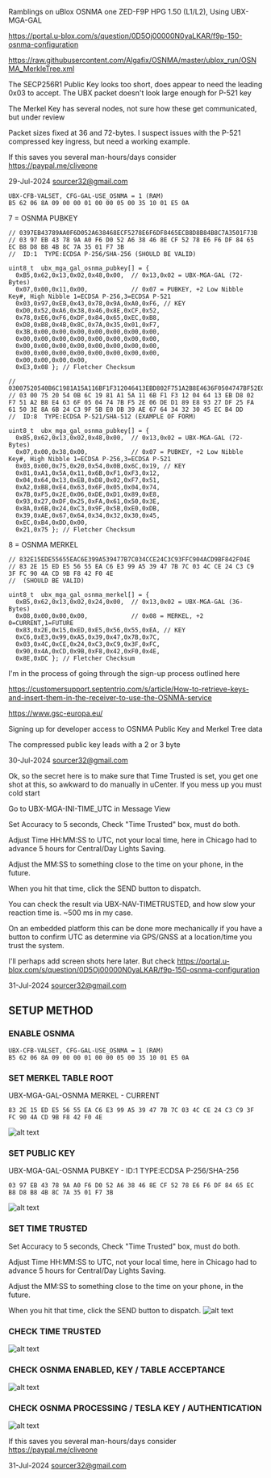 Ramblings on uBlox OSNMA one ZED-F9P HPG 1.50 (L1/L2), Using UBX-MGA-GAL

 https://portal.u-blox.com/s/question/0D5Oj00000N0yaLKAR/f9p-150-osnma-configuration

 https://raw.githubusercontent.com/Algafix/OSNMA/master/ublox_run/OSNMA_MerkleTree.xml

 The SECP256R1 Public Key looks too short, does appear to need the leading 0x03 to accept. The UBX packet doesn't look large enough for P-521 key

 The Merkel Key has several nodes, not sure how these get communicated, but under review

 Packet sizes fixed at 36 and 72-bytes. I suspect issues with the P-521 compressed key ingress, but need a working example.
 
  If this saves you several man-hours/days consider https://paypal.me/cliveone
  
   29-Jul-2024  sourcer32@gmail.com

```
UBX-CFB-VALSET, CFG-GAL-USE_OSNMA = 1 (RAM)
B5 62 06 8A 09 00 00 01 00 00 05 00 35 10 01 E5 0A
```
7 = OSNMA PUBKEY
```
// 0397EB43789AA0F6D052A638468ECF5278E6F6DF8465ECB8D8B84B8C7A3501F73B
// 03 97 EB 43 78 9A A0 F6 D0 52 A6 38 46 8E CF 52 78 E6 F6 DF 84 65 EC B8 D8 B8 4B 8C 7A 35 01 F7 3B
//  ID:1  TYPE:ECDSA P-256/SHA-256 (SHOULD BE VALID)

uint8_t  ubx_mga_gal_osnma_pubkey[] = {
  0xB5,0x62,0x13,0x02,0x48,0x00,  // 0x13,0x02 = UBX-MGA-GAL (72-Bytes)
  0x07,0x00,0x11,0x00,            // 0x07 = PUBKEY, +2 Low Nibble Key#, High Nibble 1=ECDSA P-256,3=ECDSA P-521
  0x03,0x97,0xEB,0x43,0x78,0x9A,0xA0,0xF6, // KEY
  0xD0,0x52,0xA6,0x38,0x46,0x8E,0xCF,0x52,
  0x78,0xE6,0xF6,0xDF,0x84,0x65,0xEC,0xB8,
  0xD8,0xB8,0x4B,0x8C,0x7A,0x35,0x01,0xF7,
  0x3B,0x00,0x00,0x00,0x00,0x00,0x00,0x00,
  0x00,0x00,0x00,0x00,0x00,0x00,0x00,0x00,
  0x00,0x00,0x00,0x00,0x00,0x00,0x00,0x00,
  0x00,0x00,0x00,0x00,0x00,0x00,0x00,0x00,
  0x00,0x00,0x00,0x00,
  0xE3,0x08 }; // Fletcher Checksum
```
```
// 03007520540B6C1981A15A116BF1F312046413EBD802F751A2B8E4636F0504747BF52E06DED189E89327DF25FA61503E8A6B24C39F5BE0DB39AE676434323045ECB4DD
// 03 00 75 20 54 0B 6C 19 81 A1 5A 11 6B F1 F3 12 04 64 13 EB D8 02 F7 51 A2 B8 E4 63 6F 05 04 74 7B F5 2E 06 DE D1 89 E8 93 27 DF 25 FA 61 50 3E 8A 6B 24 C3 9F 5B E0 DB 39 AE 67 64 34 32 30 45 EC B4 DD
//  ID:8  TYPE:ECDSA P-521/SHA-512 (EXAMPLE OF FORM)

uint8_t  ubx_mga_gal_osnma_pubkey[] = {
  0xB5,0x62,0x13,0x02,0x48,0x00,  // 0x13,0x02 = UBX-MGA-GAL (72-Bytes)
  0x07,0x00,0x38,0x00,            // 0x07 = PUBKEY, +2 Low Nibble Key#, High Nibble 1=ECDSA P-256,3=ECDSA P-521
  0x03,0x00,0x75,0x20,0x54,0x0B,0x6C,0x19, // KEY
  0x81,0xA1,0x5A,0x11,0x6B,0xF1,0xF3,0x12,
  0x04,0x64,0x13,0xEB,0xD8,0x02,0xF7,0x51,
  0xA2,0xB8,0xE4,0x63,0x6F,0x05,0x04,0x74,
  0x7B,0xF5,0x2E,0x06,0xDE,0xD1,0x89,0xE8,
  0x93,0x27,0xDF,0x25,0xFA,0x61,0x50,0x3E,
  0x8A,0x6B,0x24,0xC3,0x9F,0x5B,0xE0,0xDB,
  0x39,0xAE,0x67,0x64,0x34,0x32,0x30,0x45,
  0xEC,0xB4,0xDD,0x00,
  0x21,0x75 }; // Fletcher Checksum
```
8 = OSNMA MERKEL
```
// 832E15EDE55655EAC6E399A539477B7C034CCE24C3C93FFC904ACD9BF842F04E
// 83 2E 15 ED E5 56 55 EA C6 E3 99 A5 39 47 7B 7C 03 4C CE 24 C3 C9 3F FC 90 4A CD 9B F8 42 F0 4E
//  (SHOULD BE VALID)

uint8_t  ubx_mga_gal_osnma_merkel[] = {
  0xB5,0x62,0x13,0x02,0x24,0x00,  // 0x13,0x02 = UBX-MGA-GAL (36-Bytes)
  0x08,0x00,0x00,0x00,            // 0x08 = MERKEL, +2 0=CURRENT,1=FUTURE
  0x83,0x2E,0x15,0xED,0xE5,0x56,0x55,0xEA, // KEY
  0xC6,0xE3,0x99,0xA5,0x39,0x47,0x7B,0x7C,
  0x03,0x4C,0xCE,0x24,0xC3,0xC9,0x3F,0xFC,
  0x90,0x4A,0xCD,0x9B,0xF8,0x42,0xF0,0x4E,
  0x8E,0xDC }; // Fletcher Checksum
```

I'm in the process of going through the sign-up process outlined here

https://customersupport.septentrio.com/s/article/How-to-retrieve-keys-and-insert-them-in-the-receiver-to-use-the-OSNMA-service

https://www.gsc-europa.eu/

Signing up for developer access to OSNMA Public Key and Merkel Tree data

The compressed public key leads with a 2 or 3 byte

  30-Jul-2024  sourcer32@gmail.com
  
  
Ok, so the secret here is to make sure that Time Trusted is set, you get one shot at this, so awkward to do manually in uCenter. If you mess up you must cold start

Go to UBX-MGA-INI-TIME_UTC in Message View

Set Accuracy to 5 seconds, Check "Time Trusted" box, must do both.

Adjust Time HH:MM:SS to UTC, not your local time, here in Chicago had to advance 5 hours for Central/Day Lights Saving.

Adjust the MM:SS to something close to the time on your phone, in the future.

When you hit that time, click the SEND button to dispatch.

You can check the result via UBX-NAV-TIMETRUSTED, and how slow your reaction time is. ~500 ms in my case.

On an embedded platform this can be done more mechanically if you have a button to confirm UTC as determine via GPS/GNSS at a location/time you trust the system.

I'll perhaps add screen shots here later. But check  https://portal.u-blox.com/s/question/0D5Oj00000N0yaLKAR/f9p-150-osnma-configuration

  31-Jul-2024  sourcer32@gmail.com

##  SETUP METHOD
###  ENABLE OSNMA
```
UBX-CFB-VALSET, CFG-GAL-USE_OSNMA = 1 (RAM)
B5 62 06 8A 09 00 00 01 00 00 05 00 35 10 01 E5 0A
```

###  SET MERKEL TABLE ROOT
UBX-MGA-GAL-OSNMA MERKEL - CURRENT
```
83 2E 15 ED E5 56 55 EA C6 E3 99 A5 39 47 7B 7C 03 4C CE 24 C3 C9 3F FC 90 4A CD 9B F8 42 F0 4E
```
![alt text](ubx_mga_gal_osnma_merkel_001.jpg?raw=true)

###  SET PUBLIC KEY
UBX-MGA-GAL-OSNMA PUBKEY - ID:1  TYPE:ECDSA P-256/SHA-256
```
03 97 EB 43 78 9A A0 F6 D0 52 A6 38 46 8E CF 52 78 E6 F6 DF 84 65 EC B8 D8 B8 4B 8C 7A 35 01 F7 3B
```
![alt text](ubx_mga_gal_osnma_pubkey_001.jpg?raw=true)

### SET TIME TRUSTED
Set Accuracy to 5 seconds, Check "Time Trusted" box, must do both.

Adjust Time HH:MM:SS to UTC, not your local time, here in Chicago had to advance 5 hours for Central/Day Lights Saving.

Adjust the MM:SS to something close to the time on your phone, in the future.

When you hit that time, click the SEND button to dispatch.
![alt text](ubx_mga_ini_timeutc_001.jpg?raw=true)

### CHECK TIME TRUSTED
![alt text](ubx_nav_trustedtime_001.jpg?raw=true)

### CHECK OSNMA ENABLED, KEY / TABLE ACCEPTANCE
![alt text](osnma_test_001.jpg?raw=true)

### CHECK OSNMA PROCESSING / TESLA KEY / AUTHENTICATION
![alt text](osnma_test_002.jpg?raw=true)

  If this saves you several man-hours/days consider https://paypal.me/cliveone

  31-Jul-2024  sourcer32@gmail.com
